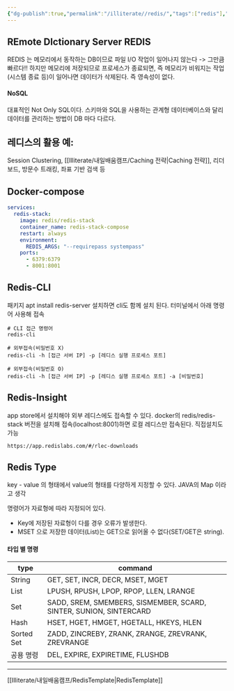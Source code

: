 ```yaml
---
{"dg-publish":true,"permalink":"/illiterate//redis/","tags":["redis"],"noteIcon":"","created":"2025-03-04T16:53:00","updated":"2025-03-05T10:26:51+09:00"}
---
```


## REmote DIctionary Server REDIS

REDIS 는 메모리에서 동작하는 DB이므로 파일 I/O 작업이 일어나지 않는다 -> 그만큼 빠르다!!
하지만 메모리에 저장되므로 프로세스가 종료되면, 즉 메모리가 비워지는 작업(시스템 종료 등)이 일어나면 데이터가 삭제된다. 즉 영속성이 없다.

#### NoSQL

대표적인 Not Only SQL이다. 스키마와 SQL을 사용하는 관계형 데이터베이스와 달리 데이터를 관리하는 방법이 DB 마다 다르다.

## 레디스의 활용 예:

Session Clustering, [[Illiterate/내일배움캠프/Caching 전략\|Caching 전략]], 리더보드, 방문수 트래킹, 좌표 기반 검색 등

## Docker-compose

```yml
services:
  redis-stack:
    image: redis/redis-stack
    container_name: redis-stack-compose
    restart: always
    environment:
      REDIS_ARGS: "--requirepass systempass"
    ports:
      - 6379:6379
      - 8001:8001
```

## Redis-CLI

패키지 apt install redis-server 설치하면 cli도 함께 설치 된다. 터미널에서 아래 명령어 사용해 접속

```
# CLI 접근 명령어 
redis-cli

# 외부접속(비밀번호 X) 
redis-cli -h [접근 서버 IP] -p [레디스 실행 프로세스 포트] 

# 외부접속(비밀번호 O) 
redis-cli -h [접근 서버 IP] -p [레디스 실행 프로세스 포트] -a [비밀번호]
```

## Redis-Insight

app store에서 설치해야 외부 레디스에도 접속할 수 있다.
docker의 redis/redis-stack 버전을 설치해 접속(localhost:8001)하면 로컬 레디스만 접속된다.
직접설치도 가능
```dmz file
https://app.redislabs.com/#/rlec-downloads
```

## Redis Type

key - value 의 형태에서 value의 형태를 다양하게 지정할 수 있다. JAVA의 Map 이라고 생각

명령어가 자료형에 따라 지정되어 있다. 
- Key에 저장된 자료형이 다를 경우 오류가 발생한다.
- MSET 으로 저장한 데이터(List)는 GET으로 읽어올 수 없다(SET/GET은 string).

#### 타입 별 명령

| type       | command                                                            |
| ---------- | ------------------------------------------------------------------ |
| String     | GET, SET, INCR, DECR, MSET, MGET                                   |
| List       | LPUSH, RPUSH, LPOP, RPOP, LLEN, LRANGE                             |
| Set        | SADD, SREM, SMEMBERS, SISMEMBER, SCARD, SINTER, SUNION, SINTERCARD |
| Hash       | HSET, HGET, HMGET, HGETALL, HKEYS, HLEN                            |
| Sorted Set | ZADD, ZINCREBY, ZRANK, ZRANGE, ZREVRANK, ZREVRANGE                 |
| 공용 명령      | DEL, EXPIRE, EXPIRETIME, FLUSHDB                                   |


---
[[Illiterate/내일배움캠프/RedisTemplate\|RedisTemplate]]